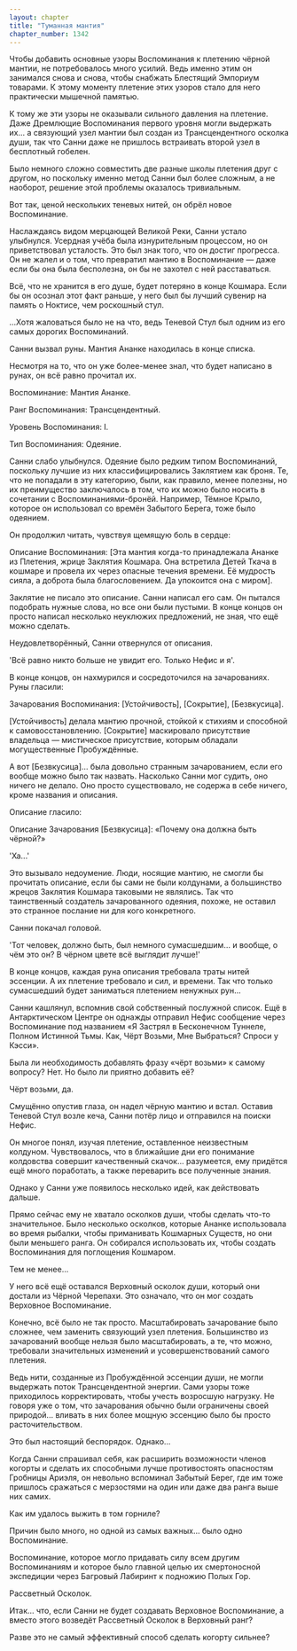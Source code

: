 ```yaml
---
layout: chapter
title: "Туманная мантия"
chapter_number: 1342
---
```


Чтобы добавить основные узоры Воспоминания к плетению чёрной мантии, не потребовалось много усилий. Ведь именно этим он занимался снова и снова, чтобы снабжать Блестящий Эмпориум товарами. К этому моменту плетение этих узоров стало для него практически мышечной памятью.

К тому же эти узоры не оказывали сильного давления на плетение. Даже Дремлющие Воспоминания первого уровня могли выдержать их... а связующий узел мантии был создан из Трансцендентного осколка души, так что Санни даже не пришлось встраивать второй узел в бесплотный гобелен.

Было немного сложно совместить две разные школы плетения друг с другом, но поскольку именно метод Санни был более сложным, а не наоборот, решение этой проблемы оказалось тривиальным.

Вот так, ценой нескольких теневых нитей, он обрёл новое Воспоминание.

Наслаждаясь видом мерцающей Великой Реки, Санни устало улыбнулся. Усердная учёба была изнурительным процессом, но он приветствовал усталость. Это был знак того, что он достиг прогресса. Он не жалел и о том, что превратил мантию в Воспоминание — даже если бы она была бесполезна, он бы не захотел с ней расставаться.

Всё, что не хранится в его душе, будет потеряно в конце Кошмара. Если бы он осознал этот факт раньше, у него был бы лучший сувенир на память о Ноктисе, чем роскошный стул.

…Хотя жаловаться было не на что, ведь Теневой Стул был одним из его самых дорогих Воспоминаний.

Санни вызвал руны. Мантия Ананке находилась в конце списка.

Несмотря на то, что он уже более-менее знал, что будет написано в рунах, он всё равно прочитал их.

Воспоминание: Мантия Ананке.

Ранг Воспоминания: Трансцендентный.

Уровень Воспоминания: I.

Тип Воспоминания: Одеяние.

Санни слабо улыбнулся. Одеяние было редким типом Воспоминаний, поскольку лучшие из них классифицировались Заклятием как броня. Те, что не попадали в эту категорию, были, как правило, менее полезны, но их преимущество заключалось в том, что их можно было носить в сочетании с Воспоминаниями-бронёй. Например, Тёмное Крыло, которое он использовал со времён Забытого Берега, тоже было одеянием.

Он продолжил читать, чувствуя щемящую боль в сердце:

Описание Воспоминания: [Эта мантия когда-то принадлежала Ананке из Плетения, жрице Заклятия Кошмара. Она встретила Детей Ткача в кошмаре и провела их через опасные течения времени. Её мудрость сияла, а доброта была благословением. Да упокоится она с миром].

Заклятие не писало это описание. Санни написал его сам. Он пытался подобрать нужные слова, но все они были пустыми. В конце концов он просто написал несколько неуклюжих предложений, не зная, что ещё можно сделать.

Неудовлетворённый, Санни отвернулся от описания.

'Всё равно никто больше не увидит его. Только Нефис и я'.

В конце концов, он нахмурился и сосредоточился на зачарованиях. Руны гласили:

Зачарования Воспоминания: [Устойчивость], [Сокрытие], [Безвкусица].

[Устойчивость] делала мантию прочной, стойкой к стихиям и способной к самовосстановлению. [Сокрытие] маскировало присутствие владельца — мистическое присутствие, которым обладали могущественные Пробуждённые.

А вот [Безвкусица]… была довольно странным зачарованием, если его вообще можно было так назвать. Насколько Санни мог судить, оно ничего не делало. Оно просто существовало, не содержа в себе ничего, кроме названия и описания.

Описание гласило:

Описание Зачарования [Безвкусица]: «Почему она должна быть чёрной?»

'Ха...'

Это вызывало недоумение. Люди, носящие мантию, не смогли бы прочитать описание, если бы сами не были колдунами, а большинство жрецов Заклятия Кошмара таковыми не являлись. Так что таинственный создатель зачарованного одеяния, похоже, не оставил это странное послание ни для кого конкретного.

Санни покачал головой.

'Тот человек, должно быть, был немного сумасшедшим... и вообще, о чём это он? В чёрном цвете всё выглядит лучше!'

В конце концов, каждая руна описания требовала траты нитей эссенции. А их плетение требовало и сил, и времени. Так что только сумасшедший будет заниматься плетением ненужных рун...

Санни кашлянул, вспомнив свой собственный послужной список. Ещё в Антарктическом Центре он однажды отправил Нефис сообщение через Воспоминание под названием «Я Застрял в Бесконечном Туннеле, Полном Истинной Тьмы. Как, Чёрт Возьми, Мне Выбраться? Спроси у Кэсси».

Была ли необходимость добавлять фразу «чёрт возьми» к самому вопросу? Нет. Но было ли приятно добавить её?

Чёрт возьми, да.

Смущённо опустив глаза, он надел чёрную мантию и встал. Оставив Теневой Стул возле кеча, Санни потёр лицо и отправился на поиски Нефис.

Он многое понял, изучая плетение, оставленное неизвестным колдуном. Чувствовалось, что в ближайшие дни его понимание колдовства совершит качественный скачок... разумеется, ему придётся ещё много поработать, а также переварить все полученные знания.

Однако у Санни уже появилось несколько идей, как действовать дальше.

Прямо сейчас ему не хватало осколков души, чтобы сделать что-то значительное. Было несколько осколков, которые Ананке использовала во время рыбалки, чтобы приманивать Кошмарных Существ, но они были меньшего ранга. Он собирался использовать их, чтобы создать Воспоминания для поглощения Кошмаром.

Тем не менее...

У него всё ещё оставался Верховный осколок души, который они достали из Чёрной Черепахи. Это означало, что он мог создать Верховное Воспоминание.

Конечно, всё было не так просто. Масштабировать зачарование было сложнее, чем заменить связующий узел плетения. Большинство из зачарований вообще нельзя было масштабировать, а те, что можно, требовали значительных изменений и усовершенствований самого плетения.

Ведь нити, созданные из Пробуждённой эссенции души, не могли выдержать поток Трансцендентной энергии. Сами узоры тоже приходилось корректировать, чтобы учесть возросшую нагрузку. Не говоря уже о том, что зачарования обычно были ограничены своей природой... вливать в них более мощную эссенцию было бы просто расточительством.

Это был настоящий беспорядок. Однако...

Когда Санни спрашивал себя, как расширить возможности членов когорты и сделать их способными лучше противостоять опасностям Гробницы Ариэля, он невольно вспоминал Забытый Берег, где им тоже пришлось сражаться с мерзостями на один или даже два ранга выше них самих.

Как им удалось выжить в том горниле?

Причин было много, но одной из самых важных... было одно Воспоминание.

Воспоминание, которое могло придавать силу всем другим Воспоминаниям и которое было главной целью их смертоносной экспедиции через Багровый Лабиринт к подножию Полых Гор.

Рассветный Осколок.

Итак... что, если Санни не будет создавать Верховное Воспоминание, а вместо этого возведёт Рассветный Осколок в Верховный ранг?

Разве это не самый эффективный способ сделать когорту сильнее?